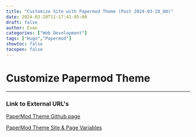 ```yaml
---
title: "Customize Site with Papermod Theme (Post 2024-03-20_00)"
date: 2024-03-20T11:17:41-05:00
draft: false
author: Evan
categories: ["Web Development"]
tags: ["Hugo","Papermod"]
showtoc: false
tocopen: false
---
```


# Customize Papermod Theme
---
### Link to External URL's

[PaperMod Theme Github page](https://github.com/adityatelange/hugo-PaperMod)

[PaperMod Theme Site & Page Variables](https://github.com/adityatelange/hugo-PaperMod/wiki/Variables)
